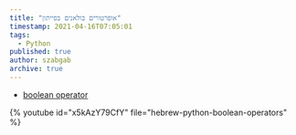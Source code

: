 ```yaml
---
title: "אופרטורים בולאנים בפייתון"
timestamp: 2021-04-16T07:05:01
tags:
  - Python
published: true
author: szabgab
archive: true
---
```



* [boolean operator](https://code-maven.com/slides/python-programming/boolean-operators)

{% youtube id="x5kAzY79CfY" file="hebrew-python-boolean-operators" %}

